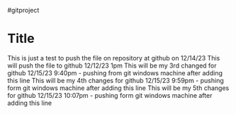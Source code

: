 #gitproject
# Title
This is just a test to push the file on repository at github on 12/14/23
This will push the file to github 12/12/23 1pm
This will be my 3rd changed for github 12/15/23 9:40pm - pushing from git windows machine after adding this line
This will be my 4th changes for github 12/15/23 9:59pm - pushing form git windows machine after adding this line
This will be my 5th changes for github 12/15/23 10:07pm - pushing form git windows machine after adding this line

